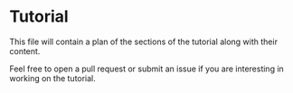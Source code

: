 # Tutorial

This file will contain a plan of the sections of the tutorial along with their content.

Feel free to open a pull request or submit an issue if you are interesting in working on the tutorial.
